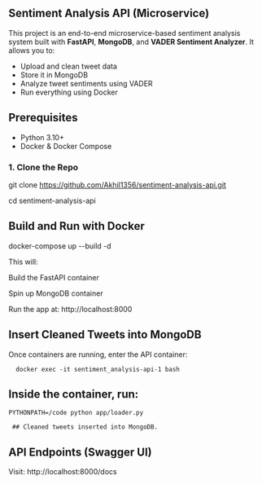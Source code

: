 ## Sentiment Analysis API (Microservice) ##

This project is an end-to-end microservice-based sentiment analysis system built with **FastAPI**, **MongoDB**, and **VADER Sentiment Analyzer**. It allows you to:

- Upload and clean tweet data
- Store it in MongoDB
- Analyze tweet sentiments using VADER
- Run everything using Docker


 ## Prerequisites ##

- Python 3.10+
- Docker & Docker Compose

### 1. Clone the Repo


   git clone https://github.com/Akhil1356/sentiment-analysis-api.git
   
   cd sentiment-analysis-api



## Build and Run with Docker ##

docker-compose up --build -d

This will:

Build the FastAPI container

Spin up MongoDB container

Run the app at: http://localhost:8000


 ## Insert Cleaned Tweets into MongoDB
Once containers are running, enter the API container:


      docker exec -it sentiment_analysis-api-1 bash


 ## Inside the container, run:


    PYTHONPATH=/code python app/loader.py  

     ## Cleaned tweets inserted into MongoDB.    

 ## API Endpoints (Swagger UI)

Visit: http://localhost:8000/docs



